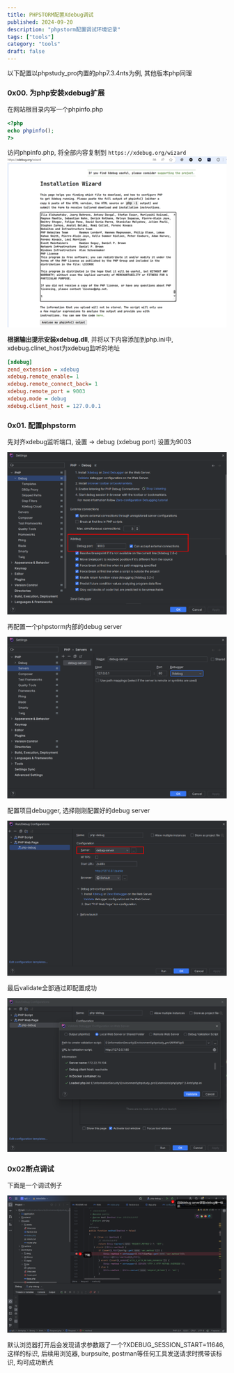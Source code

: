 ```yaml
---
title: PHPSTORM配置Xdebug调试
published: 2024-09-20
description: "phpstorm配置调试环境记录"
tags: ["tools"]
category: "tools"
draft: false
---
```


以下配置以phpstudy_pro内置的php7.3.4nts为例, 其他版本php同理

### 0x00. 为php安装xdebug扩展
在网站根目录内写一个phpinfo.php
```php
<?php
echo phpinfo();
?>
```

访问phpinfo.php, 将全部内容复制到 `https://xdebug.org/wizard`
![img](asset/xdebug.dll.png)

**根据输出提示安装xdebug.dll**, 并将以下内容添加到php.ini中, xdebug.clinet_host为xdebug监听的地址

```ini
[xdebug]
zend_extension = xdebug
xdebug.remote_enable= 1
xdebug.remote_connect_back= 1
xdebug.remote_port = 9003
xdebug.mode = debug
xdebug.client_host = 127.0.0.1
```

### 0x01. 配置phpstorm
先对齐xdebug监听端口, 设置 -> debug (xdebug port) 设置为9003

![img](asset/xdebug_port.png)

再配置一个phpstorm内部的debug server

![img](asset/debug_server.png)

配置项目debugger, 选择刚刚配置好的debug server

![img](asset/project_debugger.png)

最后validate全部通过即配置成功

![img](asset/validate.png)

### 0x02断点调试
下面是一个调试例子

![img](asset/debug.png)

默认浏览器打开后会发现请求参数跟了一个?XDEBUG_SESSION_START=11646, 这样的标识, 后续用浏览器, burpsuite, postman等任何工具发送请求时携带该标识, 均可成功断点


